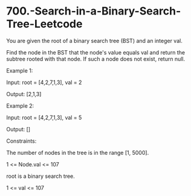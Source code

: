 # 700.-Search-in-a-Binary-Search-Tree-Leetcode


You are given the root of a binary search tree (BST) and an integer val.

Find the node in the BST that the node's value equals val and return the subtree rooted with that node. If such a node does not exist, return null.

 

Example 1:


Input: root = [4,2,7,1,3], val = 2


Output: [2,1,3]


Example 2:


Input: root = [4,2,7,1,3], val = 5


Output: []
 

Constraints:

The number of nodes in the tree is in the range [1, 5000].


1 <= Node.val <= 107


root is a binary search tree.


1 <= val <= 107


